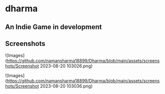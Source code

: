 # dharma

## An Indie Game in development

## Screenshots 

![Images](https://github.com/namansharma18899/Dharma/blob/main/assets/screenshots/Screenshot 2023-08-20 103026.png)


![Images](https://github.com/namansharma18899/Dharma/blob/main/assets/screenshots/Screenshot 2023-08-20 103036.png)
